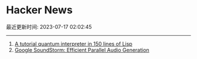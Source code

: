 # Hacker News

最近更新时间: 2023-07-17 02:02:45

--- 
1. [A tutorial quantum interpreter in 150 lines of Lisp](https://www.stylewarning.com/posts/quantum-interpreter/) 
2. [Google SoundStorm: Efficient Parallel Audio Generation](https://google-research.github.io/seanet/soundstorm/examples/) 
